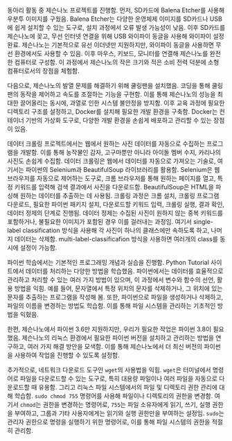 동아리 활동 중 제슨나노 프로젝트를 진행함. 먼저, SD카드에 Balena Etcher를 사용해 우분투 이미지를 구웠음. Balena Etcher는 다양한 운영체제 이미지를 SD카드나 USB에 쉽게 설치할 수 있는 도구로, 설치 과정에서 오류 발생 가능성이 낮음. 이후 SD카드를 제슨나노에 꽂고, 무선 인터넷 연결을 위해 USB 와이파이 동글을 사용해 와이파이 설정 완료. 제슨나노는 기본적으로 유선 이더넷만 지원하지만, 와이파이 동글을 사용하면 무선 환경에서도 사용할 수 있음. 이후 마우스, 키보드, 모니터를 연결해 제슨나노를 완전한 컴퓨터로 구성함. 이 과정에서 제슨나노의 작은 크기와 적은 소비 전력 덕분에 소형 컴퓨터로서의 장점을 체험함.

다음으로, 제슨나노의 발열 문제를 해결하기 위해 쿨링팬을 설치했음. 코딩을 통해 쿨링팬의 동작을 제어하고 속도를 조절하는 기능을 구현함. 이를 통해 제슨나노의 성능을 최대한 끌어올리는 동시에, 과열로 인한 시스템 불안정을 방지함. 이후 교육 과정에 필요한 디렉토리 구조를 설정하고, Docker를 설치해 필요한 개발 환경을 구축함. Docker는 컨테이너 기반의 가상화 도구로, 다양한 개발 환경을 손쉽게 배포하고 관리할 수 있는 장점이 있음.

데이터 크롤링 프로젝트에서는 웹에서 원하는 사진 데이터를 자동으로 수집하는 프로그램을 개발함. 이를 통해 농작물인 감자, 고구마뿐만 아니라 아이돌 멤버 수지, 카리나의 사진도 손쉽게 수집함. 데이터 크롤링은 웹에서 데이터를 자동으로 가져오는 기술로, 여기서는 파이썬의 Selenium과 BeautifulSoup 라이브러리를 활용함. Selenium은 웹 브라우저를 자동으로 제어하는 도구로, 크롬 브라우저를 통해 원하는 페이지를 열고, 특정 키워드를 입력해 검색 결과에서 사진을 다운로드함. BeautifulSoup은 HTML을 파싱해 원하는 데이터를 추출하는 데 사용됨. 크롤링 과정은 크롬 설치, 크롤링 프로그램 다운로드, 필요한 파이썬 패키지 설치, 다운로드할 키워드 입력, 크롤링 실행, 결과 확인, 데이터 정제의 단계로 진행됨. 데이터 정제는 수집된 사진이 원하지 않는 중복 키워드를 포함하거나, 불필요한 이미지가 포함된 경우 이를 걸러내는 과정임. 여기서 single-label classification 방식을 사용해 각 사진이 하나의 클래스에만 속하도록 하고, 나머지 데이터는 삭제함. multi-label-classificafion 방식을 사용하면 여러개의 class를 동시에 설정이 가능함.

파이썬 학습에서는 기본적인 프로그래밍 개념과 실습을 진행함. Python Tutorial 사이트에서 데이터를 처리하는 다양한 방법을 학습했음. 파이썬에서는 데이터를 효율적으로 관리하고 처리할 수 있는 여러 가지 방법이 있으며, 이 과정에서 변수와 함수의 선언, 활용 방법을 익힘. 예를 들어, 문자열에서 특정 위치의 문자를 삭제하거나, 그 위치에 있는 문자를 추출하는 프로그램을 작성해 봄. 또한, 파이썬으로 파일을 생성하거나 삭제하고, 파일의 이름을 변경하는 방법도 학습함. 이를 통해 파일 시스템을 관리하는 기초적인 방법을 익혔음.

한편, 제슨나노에서 파이썬 3.6만 지원하지만, 우리가 필요한 작업은 파이썬 3.8이 필요했음. 제슨나노의 리눅스 환경에서 필요한 파이썬 버전을 설치하고 관리하는 방법을 연구하고, 여러 가지 해결 방안을 모색함. 이를 통해 제슨나노에서 더 최신 버전의 파이썬을 사용하여 작업을 진행할 수 있도록 설정함.

추가적으로, 네트워크 다운로드 도구인 `wget`의 사용법을 익힘. `wget`은 터미널에서 명령어로 파일을 다운로드할 수 있는 도구로, 특히 대용량 파일이나 여러 파일을 자동으로 다운로드할 때 유용함. 그리고 리눅스 파일 시스템에서의 파일 및 디렉토리 권한 관리에 대해 학습함. `sudo chmod 755` 명령어를 사용해 파일이나 디렉토리의 권한을 변경함. 여기서 `chmod`는 권한을 변경하는 명령어로, `755`는 파일 소유자에게 읽기, 쓰기, 실행 권한을 부여하고, 그룹과 기타 사용자에게는 읽기와 실행 권한만을 부여하는 설정임. `sudo`는 관리자 권한으로 명령을 실행하기 위한 명령어로, 이를 통해 파일 시스템의 권한을 적절히 관리함.
